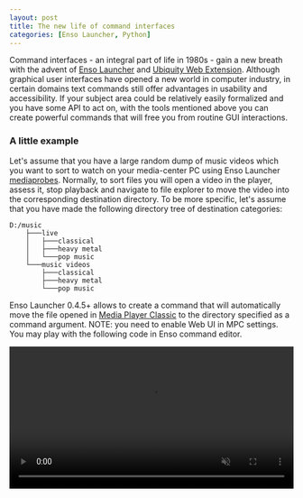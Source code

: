 ```yaml
---
layout: post
title: The new life of command interfaces
categories: [Enso Launcher, Python]
---
```


Command interfaces - an integral part of life in 1980s -  gain a new breath with the advent of 
[Enso Launcher](https://gchristensen.github.io/enso-portable/) and 
[Ubiquity Web Extension](https://gchristensen.github.io/ubiquitywe/). Although graphical user interfaces
have opened a new world in computer industry, in certain domains text commands still offer
advantages in usability and accessibility. If your subject area could be relatively easily formalized 
and you have some API to act on, with the tools mentioned above you can create powerful commands
that will free you from routine GUI interactions.

### A little example

Let's assume that you have a large random dump of music videos which you want to sort to watch on your
media-center PC using Enso Launcher [mediaprobes](https://github.com/GChristensen/enso-portable#Mediaprobes).
Normally, to sort files you will open a video in the player, assess it, stop playback and navigate to 
file explorer to move the video into the corresponding destination directory.
To be more specific, let's assume that you have made the following directory tree of destination categories:

```
D:/music
    ├───live
    │   ├───classical
    │   ├───heavy metal
    │   └───pop music
    └───music videos
        ├───classical
        ├───heavy metal
        └───pop music
```

Enso Launcher 0.4.5+ allows to create a command that will automatically move the file opened in 
[Media Player Classic](https://en.wikipedia.org/wiki/Media_Player_Classic) to the directory 
specified as a command argument. NOTE: you need to enable
Web UI in MPC settings. You may play with the following code in Enso command editor.

<video src="/enso-portable/media/enso.webm" width="100%" type="video/webm" muted />

#### Obtaining category directories as command arguments

Since there are two levels of categories, we need to pack the both levels into a single argument name.
Let's take the first letter of the first level (for example 'l' for 'live) and prepend it to the full
name of the second level, so we get 'lclassical', 'mclassical', etc. as command arguments.
The same approach is applicable if there are more levels, but it may utilize some separator character. 

```python
import os

MEDIA_ROOT = "d:/music"
 
def generate_category_args():  
    # get 'live', 'music videos' and any other folders
    supercats = os.listdir(MEDIA_ROOT)
    
    result = []
    
    for supercat in supercats:
        # get 'classical', 'heavy metal' and any other folders
        cats = os.listdir(os.path.join(MEDIA_ROOT, supercat))

        # the resulting argument names will consist of the first letter of
        # a super-category and the full sub-category name
        # if some super-categories begin with the same letter, add more   
        # starting letters to the argument name
        for cat in cats:
            result += [supercat[0] + cat]

    return result
```

#### Creating the 'mv' command

It is possible to install Enso with a set of MPC-related commands bundled with 
[mpcapi](https://github.com/Grokzen/mpcapi) library. We will use it in our 'mv' command below. 

```python
import re, requests, shutil, time
import mpcapi # you need to install Enso with MPC option enabled

MPC_HOST = "127.0.0.1"
MPC_PORT = "13579"

def cmd_mv(ensoapi, cat):
    # map the first letter of all super-categories to their full names
    supercats = dict(((sc[0], sc) for sc in os.listdir(MEDIA_ROOT)))
    
    # get super-category of argument
    supercat = supercats[cat[0]]
    # compose full destination path from the argument name removing 
    # command first letter
    dest = os.path.join(MEDIA_ROOT, supercat, cat[1:])
    
    # get the full path of the file currently opened in MPC
    page = requests.get("http://" + MPC_HOST + ":" + MPC_PORT + "/variables.html")
    file = re.search("id=\"filepath\">([^<]*)<", page.text).group(1)
    # the full destination path
    dest_file = os.path.join(dest, os.path.basename(file))
    
    # instantiate MPC client
    mpc = mpcapi.MpcAPI(host=MPC_HOST, port=MPC_PORT)
    
    if not os.path.exists(dest_file):
        mpc.close()      # stop playback and close the current file
        time.sleep(1)
        shutil.move(file, dest)
        mpc.play()       # play the next file

cmd_mv.valid_args = generate_category_args()

# a little helper command which lists available video categories
def cmd_wheremv(ensoapi):
    ensoapi.display_message(", ".join(cmd_mv.valid_args))

# MPC is also able to delete videos, so here is 'rm' command
def cmd_rm(ensoapi):
    mpcapi.MpcAPI(host=MPC_HOST, port=MPC_PORT).move_to_recycle_bin()
```

#### Creating mediaprobes for 'd:/music' subfolders

In the snippet below we create two commands named: 'live' and 'music video' which automatically obtain 
subcategories from the corresponding folders as arguments and pass them to MPC when called. 

```python
from enso.user import mediaprobe

# the full MPC path may be different on your system
PLAYER = "C:/Program Files (x86)/MPC-HC64/mpc-hc64.exe"

mkcat = lambda c: os.path.join(MEDIA_ROOT, c)

cmd_live = mediaprobe.directory_probe("cat", mkcat("live"), PLAYER)
cmd_music_videos = mediaprobe.directory_probe("cat", mkcat("music videos"), PLAYER)
```